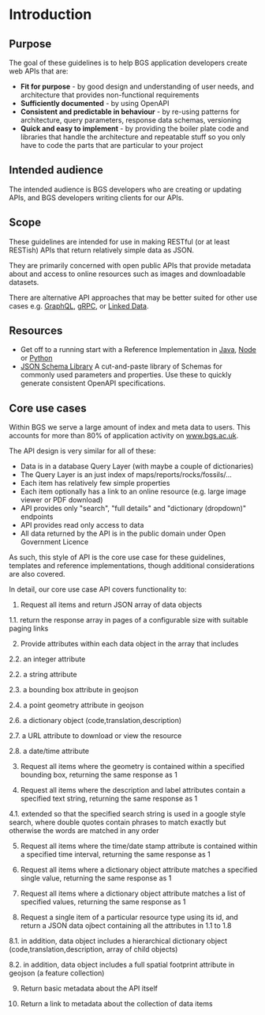 # Introduction


## Purpose

The goal of these guidelines is to help BGS application developers create web APIs that are:

* **Fit for purpose** -  by good design and understanding of user needs, and architecture that provides non-functional requirements
* **Sufficiently documented** - by using OpenAPI 
* **Consistent and predictable in behaviour**  - by re-using patterns for architecture, query parameters, response data schemas, versioning
* **Quick and easy to implement** - by providing the boiler plate code and libraries that handle the architecture and repeatable stuff so you only have to code the parts that are particular to your project

## Intended audience

The intended audience is BGS developers who are creating or updating APIs, and BGS developers writing clients for our APIs. 

## Scope

These guidelines are intended for use in making RESTful (or at least RESTish) APIs that return relatively simple data as JSON. 

They are primarily concerned with open public APIs that provide metadata about and access to online resources such as images and downloadable datasets.

There are alternative API approaches that may be better suited for other use cases e.g. [GraphQL](https://graphql.org/), [gRPC](https://grpc.io/), or [Linked Data](http://linkeddata.org/).

## Resources

- Get off to a running start with a Reference Implementation in [Java](reference-implementations/java.md), [Node](reference-implementations/node.md) or [Python](reference-implementations/python.md)
- [JSON Schema Library](appendices/json-schema-library.md) A cut-and-paste library of Schemas for commonly used parameters and properties. Use these to quickly generate consistent OpenAPI specifications.
 

## Core use cases


Within BGS we serve a large amount of index and meta data to users. This accounts for more than 80% of application activity on www.bgs.ac.uk.

The API design is very similar for all of these:

- Data is in a database Query Layer (with maybe a couple of dictionaries)
- The Query Layer is an just index of maps/reports/rocks/fossils/... 
- Each item has relatively few simple properties
- Each item optionally has a link to an online resource (e.g. large image viewer or PDF download)
- API provides only "search", "full details" and "dictionary (dropdown)" endpoints
- API provides read only access to data
- All data returned by the API is in the public domain under Open Government Licence


As such, this style of API is the core use case for these guidelines, templates and reference implementations, though additional considerations are also covered.

In detail, our core use case API covers functionality to:

1. Request all items and return JSON array of data objects

 1.1. return the response array in pages of a configurable size with suitable paging links

2. Provide attributes within each data object in the array that includes

 2.2. an integer attribute

 2.2. a string attribute

 2.3. a bounding box attribute in geojson 

 2.4. a point geometry attribute in geojson

 2.6. a dictionary object (code,translation,description)

 2.7. a URL attribute to download or view the resource

 2.8. a date/time attribute

3. Request all items where the geometry is contained within a specified bounding box, returning the same response as 1

4. Request all items where the description and label attributes contain a specified text string, returning the same response as 1

 4.1. extended so that the specified search string is used in a google style search, where double quotes contain phrases to match exactly but otherwise the words are matched in any order

5. Request all items where the time/date stamp attribute is contained within a specified time interval, returning the same response as 1

6. Request all items where a dictionary object attribute matches a specified single value, returning the same response as 1

7. Request all items where a dictionary object attribute matches a list of specified values, returning the same response as 1

8. Request a single item of a particular resource type using its id, and return a JSON data ojbect containing all the attributes in 1.1 to 1.8

 8.1. in addition, data object includes a hierarchical dictionary object (code,translation,description, array of child objects)

 8.2. in addition, data object includes a full spatial footprint attribute in geojson (a feature collection)
 
9. Return basic metadata about the API itself

10. Return a link to metadata about the collection of data items